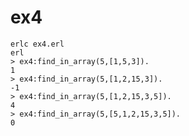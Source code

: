 # ex4

    erlc ex4.erl
    erl
    > ex4:find_in_array(5,[1,5,3]).
    1
    > ex4:find_in_array(5,[1,2,15,3]).
    -1
    > ex4:find_in_array(5,[1,2,15,3,5]).
    4
    > ex4:find_in_array(5,[5,1,2,15,3,5]).
    0
